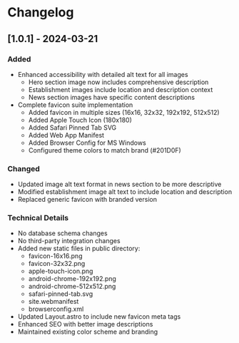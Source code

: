 # Changelog

## [1.0.1] - 2024-03-21

### Added
- Enhanced accessibility with detailed alt text for all images
  - Hero section image now includes comprehensive description
  - Establishment images include location and description context
  - News section images have specific content descriptions
- Complete favicon suite implementation
  - Added favicon in multiple sizes (16x16, 32x32, 192x192, 512x512)
  - Added Apple Touch Icon (180x180)
  - Added Safari Pinned Tab SVG
  - Added Web App Manifest
  - Added Browser Config for MS Windows
  - Configured theme colors to match brand (#201D0F)

### Changed
- Updated image alt text format in news section to be more descriptive
- Modified establishment image alt text to include location and description
- Replaced generic favicon with branded version

### Technical Details
- No database schema changes
- No third-party integration changes
- Added new static files in public directory:
  - favicon-16x16.png
  - favicon-32x32.png
  - apple-touch-icon.png
  - android-chrome-192x192.png
  - android-chrome-512x512.png
  - safari-pinned-tab.svg
  - site.webmanifest
  - browserconfig.xml
- Updated Layout.astro to include new favicon meta tags
- Enhanced SEO with better image descriptions
- Maintained existing color scheme and branding